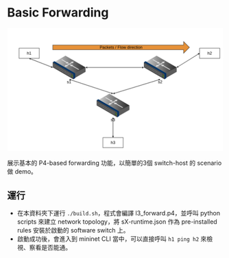 # Basic Forwarding

![](res/basic_forwarding.png)

展示基本的 P4-based forwarding 功能，以簡單的3個 switch-host 的 scenario 做 demo。

## 運行

* 在本資料夾下運行 `./build.sh`，程式會編譯 l3_forward.p4，並呼叫 python scripts 來建立 network topology，將 sX-runtime.json 作為 pre-installed rules 安裝於啟動的 software switch 上。
* 啟動成功後，會進入到 mininet CLI 當中，可以直接呼叫 `h1 ping h2` 來檢視、察看是否能通。